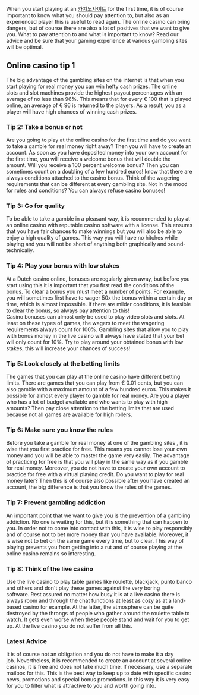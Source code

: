 <p>When you start playing at an <a href="https://topcasino.games/">카지노사이트</a> for the first time, it is of course important to know what you should pay attention to, but also as an experienced player this is useful to read again. The online casino can bring dangers, but of course there are also a lot of positives that we want to give you. What to pay attention to and what is important to know? Read our advice and be sure that your gaming experience at various gambling sites will be optimal.</p>
<h2><strong>Online casino tip 1</strong></h2>
<p>The big advantage of the gambling sites on the internet is that when you start playing for real money you can win hefty cash prizes.&nbsp;The&nbsp;online slots&nbsp;and slot machines provide the highest payout percentages with an average of no less than 96%.&nbsp;This means that for every &euro; 100 that is played online, an average of &euro; 96 is returned to the players.&nbsp;As a result, you as a player will have high chances of winning cash prizes.</p>
<h3><strong>Tip 2: Take a bonus or not</strong></h3>
<p>Are you going to play at the online casino for the first time and do you want to take a gamble for real money right away?&nbsp;Then you will have to create an account.&nbsp;As soon as you have deposited money into your own account for the first time, you will receive a welcome bonus that will double the amount.&nbsp;Will you receive a&nbsp;100 percent&nbsp;welcome&nbsp;bonus?&nbsp;Then you can sometimes count on a doubling of a few hundred euros!&nbsp;know that there are always conditions attached to the casino bonus.&nbsp;Think of the wagering requirements that can be different at every gambling site.&nbsp;Not in the mood for rules and conditions?&nbsp;You can always refuse casino bonuses!&nbsp;</p>
<h3><strong>Tip 3: Go for quality</strong></h3>
<p>To be able to take a gamble in a pleasant way, it is recommended to play at an online casino with reputable casino software with a license.&nbsp;This ensures that you have fair chances to make winnings but you will also be able to enjoy a high quality of games.&nbsp;This way you will have no hitches while playing and you will not be short of anything both graphically and sound-technically.</p>
<h3><strong>Tip 4: Play your bonus with low stakes</strong></h3>
<p>At a Dutch casino online, bonuses are regularly given away, but before you start using this it is important that you first read the conditions of the bonus.&nbsp;To clear a bonus you must meet a number of points.&nbsp;For example, you will sometimes first have to wager 50x the bonus within a certain day or time, which is almost impossible.&nbsp;If there are milder conditions, it is feasible to clear the bonus, so always pay attention to this!<br />Casino bonuses can almost only be used to play video slots and slots.&nbsp;At least on these types of games, the wagers to meet the wagering requirements always count for 100%.&nbsp;Gambling sites that allow you to play with bonus money in the live casino will always have stated that your bet will only count for 10%.&nbsp;Try to play around your obtained bonus with low stakes, this will increase your chances of success!</p>
<h3><strong>Tip 5: Look closely at the betting limits</strong></h3>
<p>The games that you can play at the online casino have different betting limits.&nbsp;There are games that you can play from &euro; 0.01 cents, but you can also gamble with a maximum amount of a few hundred euros.&nbsp;This makes it possible for almost every player to gamble for real money.&nbsp;Are you a player who has a lot of budget available and who wants to play with high amounts?&nbsp;Then pay close attention to the betting limits that are used because not all games are available for high rollers.</p>
<h3><strong>Tip 6: Make sure you know the rules</strong></h3>
<p>Before you take a gamble for real money at one of the&nbsp;gambling sites&nbsp;, it is wise that you first practice for free.&nbsp;This means you cannot lose your own money and you will be able to master the game very easily.&nbsp;The advantage of practicing for free is that you will play in the same way as if you gamble for real money.&nbsp;Moreover, you do not have to create your own account to practice for free with a virtual playing credit.&nbsp;Do you want to play for real money later?&nbsp;Then this is of course also possible after you have created an account, the big difference is that you know the rules of the games.</p>
<h3><strong>Tip 7: Prevent gambling addiction</strong></h3>
<p>An important point that we want to give you is the prevention of a gambling addiction.&nbsp;No one is waiting for this, but it is something that can happen to you.&nbsp;In order not to come into contact with this, it is wise to play responsibly and of course not to bet more money than you have available.&nbsp;Moreover, it is wise not to bet on the same game every time, but to clear.&nbsp;This way of playing prevents you from getting into a rut and of course playing at the online casino remains so interesting.</p>
<h3><strong>Tip 8: Think of the live casino</strong></h3>
<p>Use the&nbsp;live casino&nbsp;to play table games like roulette, blackjack, punto banco and others and don't play these games against the very boring software.&nbsp;Rest assured no matter how busy it is at a live casino there is always room and through the chat functions at least as cozy as at a land-based casino for example.&nbsp;At the latter, the atmosphere can be quite destroyed by the throngs of people who gather around the roulette table to watch.&nbsp;It gets even worse when these people stand and wait for you to get up.&nbsp;At the live casino you do not suffer from all this.</p>
<h3><strong>Latest Advice</strong></h3>
<p>It is of course not an obligation and you do not have to make it a day job.&nbsp;Nevertheless, it is recommended to create an account at several online casinos, it is free and does not take much time.&nbsp;If necessary, use a separate mailbox for this.&nbsp;This is the best way to keep up to date with specific casino news, promotions and special bonus promotions.&nbsp;In this way it is very easy for you to filter what is attractive to you and worth going into.</p>
